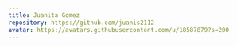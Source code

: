```yaml
---
title: Juanita Gomez
repository: https://github.com/juanis2112
avatar: https://avatars.githubusercontent.com/u/18587879?s=200
---
```

